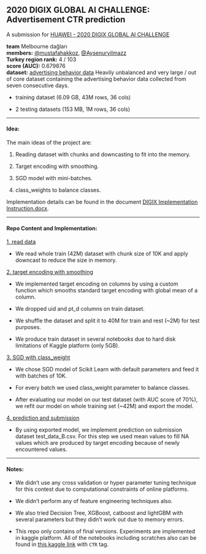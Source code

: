 ## 2020 DIGIX GLOBAL AI CHALLENGE: Advertisement CTR prediction

A submission for  [HUAWEI - 2020 DIGIX GLOBAL AI CHALLENGE](https://developer.huawei.com/consumer/en/activity/devStarAI/algo/competition.html#/preliminary/info/digix-trail-03/introduction)

**team** Melbourne dağları  
**members:** [@mustafahakkoz](https://github.com/mustafahakkoz), [@Aysenuryilmazz](https://github.com/Aysenuryilmazz)   
**Turkey region rank:** 4 / 103  
**score (AUC):** 0.679876  
**dataset:** [advertising behavior data](https://developer.huawei.com/consumer/en/activity/devStarAI/algo/competition.html#/preliminary/info/digix-trail-03/data) Heavily unbalanced and very large / out of core dataset containing the advertising behavior data collected from seven consecutive days. 

- training dataset (6.09 GB, 43M rows, 36 cols)

- 2 testing datasets (153 MB, 1M rows, 36 cols) 

---

#### Idea:

The main ideas of the project are:

1. Reading dataset with chunks and downcasting to fit into the memory.

2. Target encoding with smoothing.

3. SGD model with mini-batches.

4. class_weights to balance classes.

Implementation details can be found in the document [DIGIX Implementation Instruction.docx](https://github.com/mustafahakkoz/Advertisement-CTR-Prediction/blob/master/DIGIX%20Implementation%20Instruction.docx "DIGIX Implementation Instruction.docx").

---

#### Repo Content and Implementation:

[1. read data](https://github.com/mustafahakkoz/Advertisement-CTR-Prediction/tree/master/1.%20read%20data "1. read data") 

- We read whole train (42M) dataset with chunk size of 10K and apply downcast to reduce the size in memory.

[2. target encoding with smoothing](https://github.com/mustafahakkoz/Advertisement-CTR-Prediction/tree/master/2.%20target%20encoding%20with%20smoothing "2. target encoding with smoothing") 

- We implemented target encoding on columns by using a custom function which smooths standard target encoding with global mean of a column.

- We dropped uid and pt_d columns on train dataset.

- We shuffle the dataset and split it to 40M for train and rest (~2M) for test purposes.

- We produce train dataset in several notebooks due to hard disk limitations of Kaggle platform (only 5GB).

[3. SGD with class_weight](https://github.com/mustafahakkoz/Advertisement-CTR-Prediction/tree/master/3.%20SGD%20with%20class_weight "3. SGD with class_weight")

- We chose SGD model of Scikit Learn with default parameters and feed it with batches of 10K.

- For every batch we used class_weight parameter to balance classes.

- After evaluating our model on our test dataset (with AUC score of 70%), we refit our model on whole training set (~42M) and export the model.

[4. prediction and submission](https://github.com/mustafahakkoz/Advertisement-CTR-Prediction/tree/master/4.%20prediction%20and%20submission "4. prediction and submission")

- By using exported model, we implement prediction on submission dataset test_data_B.csv. For this step we used mean values to fill NA values which are produced by target encoding because of newly encountered values.

---

#### Notes:

- We didn’t use any cross validation or hyper parameter tuning technique for this contest due to computational constraints of online platforms.

- We didn’t perform any of feature engineering techniques also.

- We also tried Decision Tree, XGBoost, catboost and lightGBM with several parameters but they didn’t work out due to memory errors.

- This repo only contains of final versions. Experiments are implemented in kaggle platform. All of the notebooks including scratches also can be found in [this kaggle link](https://www.kaggle.com/hakkoz/notebooks) with `CTR` tag.


